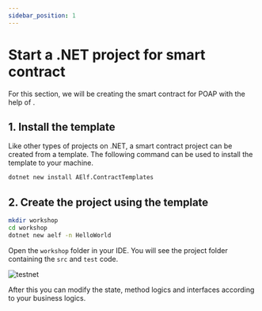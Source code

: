 ```yaml
---
sidebar_position: 1
---
```


# Start a .NET project for smart contract

For this section, we will be creating the smart contract for POAP with the help of .

## 1. Install the template
Like other types of projects on .NET, a smart contract project can be created from a template. The following command can be used to install the template to your machine.

```bash
dotnet new install AElf.ContractTemplates
```

## 2. Create the project using the template

```bash
mkdir workshop
cd workshop
dotnet new aelf -n HelloWorld
```

Open the `workshop` folder in your IDE. You will see the project folder containing the `src` and `test` code.

![testnet](/img/project-folder.png)

After this you can modify the state, method logics and interfaces according to your business logics.